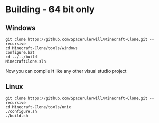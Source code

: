 # Building - 64 bit only

## Windows

    git clone https://github.com/Spacerulerwill/Minecraft-Clone.git --recursive
    cd Minecraft-Clone/tools/windows
    configure.bat
    cd ../../build
    MinecraftClone.sln

Now you can compile it like any other visual studio project

## Linux

    git clone https://github.com/Spacerulerwill/Minecraft-Clone.git --recursive
    cd Minecraft-Clone/tools/unix
    ./configure.sh
    ./build.sh